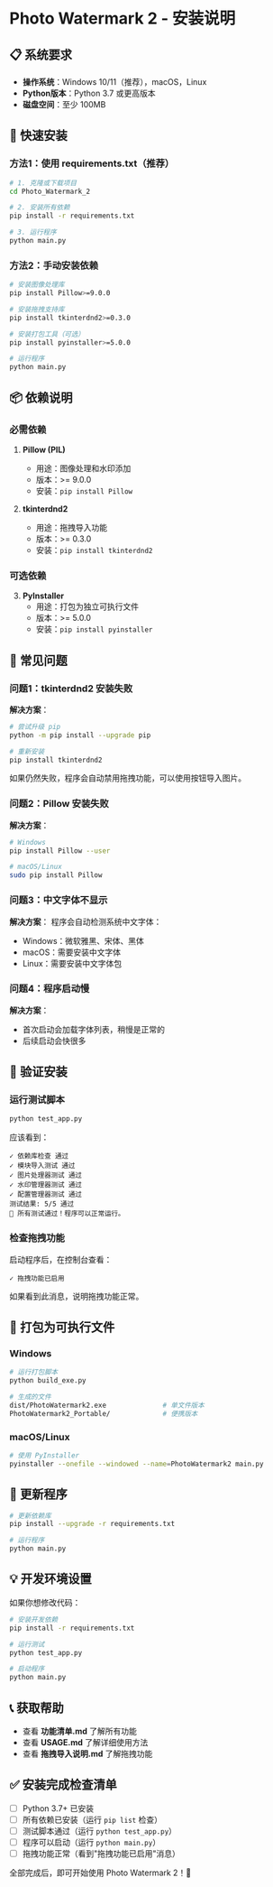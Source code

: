 # Photo Watermark 2 - 安装说明

## 📋 系统要求

- **操作系统**：Windows 10/11（推荐），macOS，Linux
- **Python版本**：Python 3.7 或更高版本
- **磁盘空间**：至少 100MB

## 🚀 快速安装

### 方法1：使用 requirements.txt（推荐）

```bash
# 1. 克隆或下载项目
cd Photo_Watermark_2

# 2. 安装所有依赖
pip install -r requirements.txt

# 3. 运行程序
python main.py
```

### 方法2：手动安装依赖

```bash
# 安装图像处理库
pip install Pillow>=9.0.0

# 安装拖拽支持库
pip install tkinterdnd2>=0.3.0

# 安装打包工具（可选）
pip install pyinstaller>=5.0.0

# 运行程序
python main.py
```

## 📦 依赖说明

### 必需依赖

1. **Pillow (PIL)**
   - 用途：图像处理和水印添加
   - 版本：>= 9.0.0
   - 安装：`pip install Pillow`

2. **tkinterdnd2**
   - 用途：拖拽导入功能
   - 版本：>= 0.3.0
   - 安装：`pip install tkinterdnd2`

### 可选依赖

3. **PyInstaller**
   - 用途：打包为独立可执行文件
   - 版本：>= 5.0.0
   - 安装：`pip install pyinstaller`

## 🔧 常见问题

### 问题1：tkinterdnd2 安装失败

**解决方案**：
```bash
# 尝试升级 pip
python -m pip install --upgrade pip

# 重新安装
pip install tkinterdnd2
```

如果仍然失败，程序会自动禁用拖拽功能，可以使用按钮导入图片。

### 问题2：Pillow 安装失败

**解决方案**：
```bash
# Windows
pip install Pillow --user

# macOS/Linux
sudo pip install Pillow
```

### 问题3：中文字体不显示

**解决方案**：
程序会自动检测系统中文字体：
- Windows：微软雅黑、宋体、黑体
- macOS：需要安装中文字体
- Linux：需要安装中文字体包

### 问题4：程序启动慢

**解决方案**：
- 首次启动会加载字体列表，稍慢是正常的
- 后续启动会快很多

## 🎯 验证安装

### 运行测试脚本

```bash
python test_app.py
```

应该看到：
```
✓ 依赖库检查 通过
✓ 模块导入测试 通过
✓ 图片处理器测试 通过
✓ 水印管理器测试 通过
✓ 配置管理器测试 通过
测试结果: 5/5 通过
🎉 所有测试通过！程序可以正常运行。
```

### 检查拖拽功能

启动程序后，在控制台查看：
```
✓ 拖拽功能已启用
```

如果看到此消息，说明拖拽功能正常。

## 📱 打包为可执行文件

### Windows

```bash
# 运行打包脚本
python build_exe.py

# 生成的文件
dist/PhotoWatermark2.exe              # 单文件版本
PhotoWatermark2_Portable/             # 便携版本
```

### macOS/Linux

```bash
# 使用 PyInstaller
pyinstaller --onefile --windowed --name=PhotoWatermark2 main.py
```

## 🔄 更新程序

```bash
# 更新依赖库
pip install --upgrade -r requirements.txt

# 运行程序
python main.py
```

## 💡 开发环境设置

如果你想修改代码：

```bash
# 安装开发依赖
pip install -r requirements.txt

# 运行测试
python test_app.py

# 启动程序
python main.py
```

## 📞 获取帮助

- 查看 **功能清单.md** 了解所有功能
- 查看 **USAGE.md** 了解详细使用方法
- 查看 **拖拽导入说明.md** 了解拖拽功能

## ✅ 安装完成检查清单

- [ ] Python 3.7+ 已安装
- [ ] 所有依赖已安装（运行 `pip list` 检查）
- [ ] 测试脚本通过（运行 `python test_app.py`）
- [ ] 程序可以启动（运行 `python main.py`）
- [ ] 拖拽功能正常（看到"拖拽功能已启用"消息）

全部完成后，即可开始使用 Photo Watermark 2！🎉

